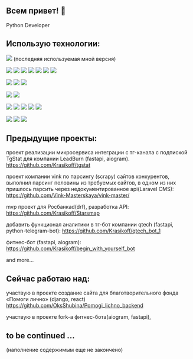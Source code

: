 
<!--
**Krasikoff/Krasikoff** is a ✨ _special_ ✨ repository because its `README.md` (this file) appears on your GitHub profile.

Here are some ideas to get you started:

- 🔭 I’m currently working on ...
- 🌱 I’m currently learning ...
- 👯 I’m looking to collaborate on ...
- 🤔 I’m looking for help with ...
- 💬 Ask me about ...
- 📫 How to reach me: ...
- 😄 Pronouns: ...
- ⚡ Fun fact: ...
-->

## Всем привет! 👋

Python Developer

## Использую технологии:

![](https://img.shields.io/badge/Python-Version:_3.10.13-blue?logo=python&style=plastic) (последняя используемая мной версия)

![](https://img.shields.io/badge/Django-006600?logo=python&style=plastic)
![](https://img.shields.io/badge/DRF-006600?logo=python&style=plastic)
![](https://img.shields.io/badge/FastAPI-009900?logo=python&style=plastic)
![](https://img.shields.io/badge/Flask-00CCFF?logo=python&style=plastic)
![](https://img.shields.io/badge/Pydantic-CCCCCC?logo=python&style=plastic)
![](https://img.shields.io/badge/SQLAlchemy-CCCC99?logo=python&style=plastic)
![](https://img.shields.io/badge/Postgresql-black?logo=python&style=plastic)

![](https://img.shields.io/badge/Aiogram-blue?logo=fastapi&style=plastic)
![](https://img.shields.io/badge/Aiogoogle-red?logo=python&style=plastic)
![](https://img.shields.io/badge/Scrapy-yellow?logo=python&style=plastic)

![](https://img.shields.io/badge/UnitTest-grey?logo=python&style=plastic)
![](https://img.shields.io/badge/Pytest-black?logo=python&style=plastic)

![](https://img.shields.io/badge/Ubuntu-FF6600?logo=python&style=plastic)
![](https://img.shields.io/badge/Docker-blue?logo=python&style=plastic)
![](https://img.shields.io/badge/Nginx-333333?logo=python&style=plastic)
![](https://img.shields.io/badge/Gunicorn-009900?logo=python&style=plastic)
![](https://img.shields.io/badge/Uvicorn-005500?logo=python&style=plastic)

![](https://img.shields.io/badge/HTML-FF3300?logo=python&style=plastic)
![](https://img.shields.io/badge/CSS-white?logo=python&style=plastic)
![](https://img.shields.io/badge/Bootstrap-0033FF?logo=python&style=plastic)


## Предыдущие проекты:

проект реализации микросервиса интеграции с тг-канала с подпиской TgStat для компании LeadBurn (fastapi, aiogram).
https://github.com/Krasikoff/tgstat

проект компании vink по парсингу (scrapy) сайтов конкурентов, выполнил парсинг половины из требуемых сайтов, в одном из них пришлось парсить через недокументированное api(Laravel CMS):
https://github.com/Vink-Masterskaya/vink-master/

mvp проект для Росбанкаd(drf), разработка API:
https://github.com/Krasikoff/Starsmap

добавить функционал аналитики в тг-бот компании qtech (fastapi, python-telegram-bot):
https://github.com/Krasikoff/qtech_bot_1

фитнес-бот (fastapi, aiogram): 
https://github.com/Krasikoff/begin_with_yourself_bot

and more...

## Сейчас работаю над:

участвую в проекте создание сайта для благотворительного фонда «Помоги лично» (django, react)
https://github.com/OksShubina/Pomogi_lichno_backend

участвую в проекте fork-а фитнес-бота(aiogram, fastapi),




## to be continued ...

(наполнение содержимым еще не закончено)
